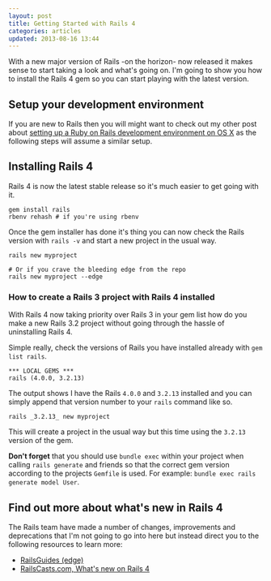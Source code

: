 ```yaml
---
layout: post
title: Getting Started with Rails 4
categories: articles
updated: 2013-08-16 13:44
---
```

With a new major version of Rails -on the horizon- now released it makes sense to start taking a look and what's going on. I'm going to show you how to install the Rails 4 gem so you can start playing with the latest version.

## Setup your development environment
If you are new to Rails then you will might want to check out my other post about [setting up a Ruby on Rails development environment on OS X](http://createdbypete.com/articles/ruby-on-rails-development-with-mac-os-x-mountain-lion/) as the following steps will assume a similar setup.

## Installing Rails 4
Rails 4 is now the latest stable release so it's much easier to get going with it.

    gem install rails
    rbenv rehash # if you're using rbenv

Once the gem installer has done it's thing you can now check the Rails version with `rails -v` and start a new project in the usual way.

    rails new myproject

    # Or if you crave the bleeding edge from the repo
    rails new myproject --edge

### How to create a Rails 3 project with Rails 4 installed
With Rails 4 now taking priority over Rails 3 in your gem list how do you make a new Rails 3.2 project without going through the hassle of uninstalling Rails 4.

Simple really, check the versions of Rails you have installed already with `gem list rails`.

    *** LOCAL GEMS ***
    rails (4.0.0, 3.2.13)

The output shows I have the Rails `4.0.0` and `3.2.13` installed and you can simply append that version number to your `rails` command like so.

    rails _3.2.13_ new myproject

This will create a project in the usual way but this time using the `3.2.13` version of the gem.

**Don't forget** that you should use `bundle exec` within your project when calling `rails generate` and friends so that the correct gem version according to the projects `Gemfile` is used. For example: `bundle exec rails generate model User`.

## Find out more about what's new in Rails 4
The Rails team have made a number of changes, improvements and deprecations that I'm not going to go into here but instead direct you to the following resources to learn more:

* [RailsGuides (edge)](http://edgeguides.rubyonrails.org/4_0_release_notes.html)
* [RailsCasts.com, What's new on Rails 4](http://railscasts.com/episodes/400-what-s-new-in-rails-4)
